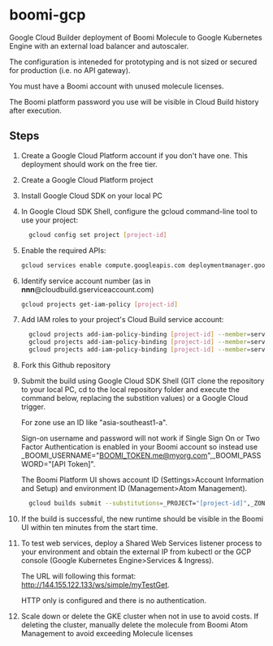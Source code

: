 # boomi-gcp
Google Cloud Builder deployment of Boomi Molecule to Google Kubernetes Engine with an external load balancer and autoscaler.

The configuration is inteneded for prototyping and is not sized or secured for production (i.e. no API gateway).

You must have a Boomi account with unused molecule licenses.

The Boomi platform password you use will be visible in Cloud Build history after execution.

## Steps

1. Create a Google Cloud Platform account if you don't have one. This deployment should work on the free tier.

1. Create a Google Cloud Platform project

1. Install Google Cloud SDK on your local PC

1. In Google Cloud SDK Shell, configure the gcloud command-line tool to use your project:

   ```sh
     gcloud config set project [project-id]
   ```

1. Enable the required APIs:

   ```sh
   gcloud services enable compute.googleapis.com deploymentmanager.googleapis.com cloudbuild.googleapis.com container.googleapis.com gkeconnect.googleapis.com gkehub.googleapis.com
   ```

1. Identify service account number (as in **nnn**@cloudbuild.gserviceaccount.com)

   ```sh
   gcloud projects get-iam-policy [project-id]
   ```

1. Add IAM roles to your project's Cloud Build service account:

   ```sh
	 gcloud projects add-iam-policy-binding [project-id] --member=serviceAccount:[service-account-no]@cloudbuild.gserviceaccount.com --role=roles/compute.instanceAdmin.v1
	 gcloud projects add-iam-policy-binding [project-id] --member=serviceAccount:[service-account-no]@cloudbuild.gserviceaccount.com --role=roles/container.admin
     gcloud projects add-iam-policy-binding [project-id] --member=serviceAccount:[service-account-no]@cloudbuild.gserviceaccount.com --role=roles/iam.serviceAccountUser
     ```

1. Fork this Github repository 

1. Submit the build using Google Cloud SDK Shell (GIT clone the repository to your local PC, cd to the local repository folder and execute the command below, replacing the substition values) or a Google Cloud trigger.

   For zone use an ID like "asia-southeast1-a".

   Sign-on username and password will not work if Single Sign On or Two Factor Authentication is enabled in your Boomi account so instead use _BOOMI_USERNAME="BOOMI_TOKEN.me@myorg.com",_BOOMI_PASSWORD="[API Token]".
   
   The Boomi Platform UI shows account ID (Settings>Account Information and Setup) and environment ID (Management>Atom Management).

   ```sh
     gcloud builds submit --substitutions=_PROJECT="[project-id]",_ZONE="[gcp-zone-id]",_ENV=dev,_BOOMI_USERNAME="[username]",_BOOMI_PASSWORD="[password]",_BOOMI_ACCOUNTID="[account-id]",_BOOMI_ENVIRONMENTID="[environment-guid]"
     ```

1. If the build is successful, the new runtime should be visible in the Boomi UI within ten minutes from the start time.

1. To test web services, deploy a Shared Web Services listener process to your environment and obtain the external IP from kubectl or the GCP console (Google Kubernetes Engine>Services & Ingress).

   The URL will following this format: http://144.155.122.133/ws/simple/myTestGet.
   
   HTTP only is configured and there is no authentication.

1. Scale down or delete the GKE cluster when not in use to avoid costs. If deleting the cluster, manually delete the molecule from Boomi Atom Management to avoid exceeding Molecule licenses